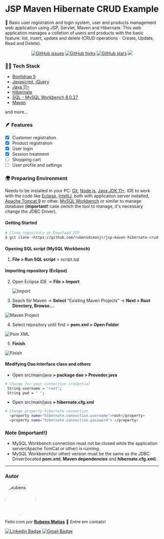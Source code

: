 # JSP Maven Hibernate CRUD Example

🚀 Basic user registration and login system, user and products management web application using JSP, Servlet, Maven and Hibernate. This web application manages a colletion of users and products with the basic feature: list, insert, update and delete (CRUD operations - Create, Update, Read and Delete).
<div align="center"><a href="https://github.com/rubensdimasjr/jsp-maven-hibernate-crud/issues"><img alt="GitHub issues" src="https://img.shields.io/github/issues/rubensdimasjr/jsp-maven-hibernate-crud"></a>&nbsp<a href="https://github.com/rubensdimasjr/jsp-maven-hibernate-crud/network"><img alt="GitHub forks" src="https://img.shields.io/github/forks/rubensdimasjr/jsp-maven-hibernate-crud"></a>&nbsp<a href="https://github.com/rubensdimasjr/jsp-maven-hibernate-crud/stargazers"><img alt="GitHub stars" src="https://img.shields.io/github/stars/rubensdimasjr/jsp-maven-hibernate-crud"></a>&nbsp<img src="https://img.shields.io/badge/status-in%20progress-blue?style=social&logo=appveyor"></div>



<h3>👨‍💻 Tech Stack</h3>
<ul>
<li><a href="https://getbootstrap.com/">Bootstrap 5</a></li>
<li><a href="https://jquery.com/">Javascript, jQuery</a></li>
<li><a href="https://www.oracle.com/br/java/">Java 11+</a></li>
<li><a href="https://hibernate.org/">Hibernate</a></li>
<li><a href="https://dev.mysql.com/downloads/workbench/">SQL - MySQL Workbench 8.0.27</a></li>
<li><a href="https://maven.apache.org/">Maven</a></li>
</ul>

and more...



<h3 id="#feat">🪶 Features</h3>

- [x] Customer registration
- [x] Product registration
- [x] User login
- [x] Session treatment
- [ ] Shopping cart
- [ ] User profile and settings

### 🌍 Preparing Environment 

Needs to be installed in your PC: [Git](https://git-scm.com), [Node.js](https://nodejs.org/en/), [Java JDK 11+](https://openjdk.java.net/). IDE to work with the code like [Eclipse](https://www.eclipse.org/downloads/packages/release/2021-12/r/eclipse-ide-enterprise-java-and-web-developers), [IntelliJ](https://www.jetbrains.com/pt-br/idea/), both with application server installed, [Apache Tomcat 9](https://tomcat.apache.org/download-90.cgi) or other. [MySQL Workbench](https://dev.mysql.com/downloads/workbench/) or similar to manage database (**important!** case switch the tool to manage, it's necessary change the JDBC Driver).

#### Getting Started

```bash
# Clone repository or Download ZIP 
$ git clone <https://github.com/rubensdimasjr/jsp-maven-hibernate-crud>
```
#### Opening SQL script (MySQL Workbench)
1. **File > Run SQL script** > script.sql

#### Importing repository (Eclipse)

2. Open Eclipse IDE -> **File > Import** 

   ![Import](https://i.imgur.com/0DOuv9J.png)


3. Seach for Maven -> **Select** "Existing Maven Projects" -> **Next > Root Directory, Browse...**

![Maven Project](https://i.imgur.com/f1MDHMP.png)


4. Select repository until find > **pom.xml > Open Folder**

![Pom XML](https://i.imgur.com/pAeuzCK.png)


5. **Finish**.

![Finish](https://i.imgur.com/kLJ7Mai.png)
#### Modifying Dao interface class and others
- Open src/main/java **> package dao > Provedor.java**
```bash
# Change for your connection credential
 String username = "root";
 String pwd = " ";
```
- Open src/main/java **> hibernate.cfg.xml**
```bash
# Change property hibernate connection
  <property name="hibernate.connection.username">root</property>  
  <property name="hibernate.connection.password"> </property>  
```
### Note (important!)
- MySQL Workbench connection must not be closed while the application server(Apache TomCat or other) is running.
- MySQL Workbench(or other) version must be the same as the JDBC Driver(located **pom.xml**, **Maven dependencies** and **hibernate.cfg.xml**).
<hr>

### Autor

<a href="https://github.com/rubensdimasjr">
<img style="border-radius: 50%;" src="https://i.imgur.com/ZC8xQWi.jpg" width="100px;" alt="Rubens"/>
</a>

Feito com  por <a href="https://github.com/rubensdimasjr"><b>Rubens Matias</b></a> 🚀 Entre em contato!

[![Linkedin Badge](https://img.shields.io/badge/-Rubens-blue?style=flat-square&logo=Linkedin&logoColor=white&link=https://www.linkedin.com/in/rubensdimasjr/)](https://www.linkedin.com/in/rubensdimasjr/) 
[![Gmail Badge](https://img.shields.io/badge/-contato.rubensdimas@gmail.com-c14438?style=flat-square&logo=Gmail&logoColor=white&link=mailto:contato.rubensdimas@gmail.com)](mailto:contato.rubensdimas@gmail.com)
